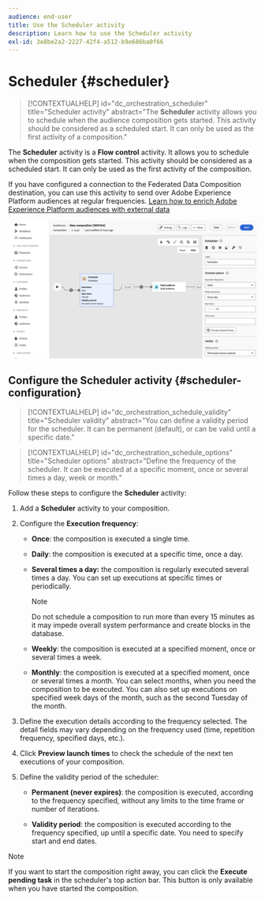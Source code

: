 ```yaml
---
audience: end-user
title: Use the Scheduler activity
description: Learn how to use the Scheduler activity
exl-id: 3e8be2a2-2227-42f4-a512-b9e686ba0f66
---
```

# Scheduler {#scheduler}

>[!CONTEXTUALHELP]
>id="dc_orchestration_scheduler"
>title="Scheduler activity"
>abstract="The **Scheduler** activity allows you to schedule when the audience composition gets started. This activity should be considered as a scheduled start. It can only be used as the first activity of a composition."

The **Scheduler** activity is a **Flow control** activity. It allows you to schedule when the composition gets started. This activity should be considered as a scheduled start. It can only be used as the first activity of the composition. 

If you have configured a connection to the Federated Data Composition destination, you can use this activity to send over Adobe Experience Platform audiences at regular frequencies. [Learn how to enrich Adobe Experience Platform audiences with external data](../../connections/destinations.md)

![](../assets/scheduler.png)

## Configure the Scheduler activity {#scheduler-configuration}

>[!CONTEXTUALHELP]
>id="dc_orchestration_schedule_validity"
>title="Scheduler validity"
>abstract="You can define a validity period for the scheduler. It can be permanent (default), or can be valid until a specific date."

>[!CONTEXTUALHELP]
>id="dc_orchestration_schedule_options"
>title="Scheduler options"
>abstract="Define the frequency of the scheduler. It can be executed at a specific moment, once or several times a day, week or month."

Follow these steps to configure the **Scheduler** activity:

1. Add a **Scheduler** activity to your composition.

1. Configure the **Execution frequency**:

   * **Once**: the composition is executed a single time.
   * **Daily**: the composition is executed at a specific time, once a day.
   * **Several times a day:** the composition is regularly executed several times a day. You can set up executions at specific times or periodically.

        >[!NOTE]
        >
        >Do not schedule a composition to run more than every 15 minutes as it may impede overall system performance and create blocks in the database.

   * **Weekly**: the composition is executed at a specified moment, once or several times a week.
   * **Monthly**: the composition is executed at a specified moment, once or several times a month. You can select months, when you need the composition to be executed. You can also set up executions on specified week days of the month, such as the second Tuesday of the month.

1. Define the execution details according to the frequency selected. The detail fields may vary depending on the frequency used (time, repetition frequency, specified days, etc.).

1. Click **Preview launch times** to check the schedule of the next ten executions of your composition.

1. Define the validity period of the scheduler:

   * **Permanent (never expires)**: the composition is executed, according to the frequency specified, without any limits to the time frame or number of iterations.

   * **Validity period**: the composition is executed according to the frequency specified, up until a specific date. You need to specify start and end dates. 

>[!NOTE]
>
>If you want to start the composition right away, you can click the **Execute pending task** in the scheduler's top action bar. This button is only available when you have started the composition.

<!--## Example{#scheduler-example}

In the following example, the activity is configured so that the composition runs several times a day at 9 and 12 AM, every day of the week from October 1st, 2023 to January 1st, 2024.-->
